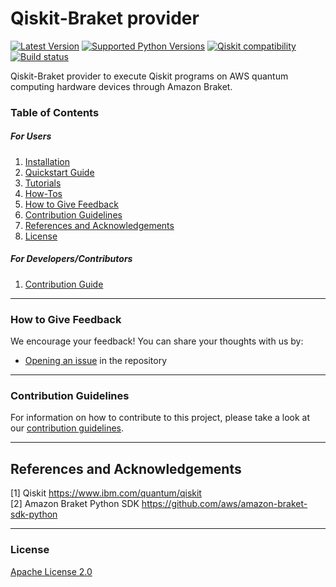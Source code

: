 # Qiskit-Braket provider

[![Latest Version](https://img.shields.io/pypi/v/qiskit-braket-provider.svg)](https://pypi.python.org/pypi/qiskit-braket-provider)
[![Supported Python Versions](https://img.shields.io/pypi/pyversions/qiskit-braket-provider.svg)](https://pypi.python.org/pypi/qiskit-braket-provider)
[![Qiskit compatibility](https://img.shields.io/badge/Qiskit%20compatibility-%3E%3D0.34-blueviolet?logo=Qiskit)](https://github.com/Qiskit/qiskit/releases)
[![Build status](https://github.com/qiskit-community/qiskit-braket-provider/actions/workflows/test_latest_versions.yml/badge.svg?branch=main)](https://github.com/qiskit-community/qiskit-braket-provider/actions/workflows/test_latest_versions.yml)

Qiskit-Braket provider to execute Qiskit programs on AWS quantum computing hardware devices through Amazon Braket.

### Table of Contents

##### For Users

1.  [Installation](https://github.com/qiskit-community/qiskit-braket-provider/blob/main/docs/installation_guide.md)
2.  [Quickstart Guide](https://github.com/qiskit-community/qiskit-braket-provider/blob/main/docs/quickstart_guide.md)
3.  [Tutorials](https://github.com/qiskit-community/qiskit-braket-provider/blob/main/docs/tutorials/)
4.  [How-Tos](https://github.com/qiskit-community/qiskit-braket-provider/blob/main/docs/how_tos/)
5.  [How to Give Feedback](#how-to-give-feedback)
6.  [Contribution Guidelines](#contribution-guidelines)
7.  [References and Acknowledgements](#references-and-acknowledgements)
8.  [License](#license)

##### For Developers/Contributors

1. [Contribution Guide](https://github.com/qiskit-community/qiskit-braket-provider/blob/main/CONTRIBUTING.md)


----------------------------------------------------------------------------------------------------

### How to Give Feedback

We encourage your feedback! You can share your thoughts with us by:
- [Opening an issue](https://github.com/qiskit-community/qiskit-braket-plugin/issues) in the repository


----------------------------------------------------------------------------------------------------

### Contribution Guidelines

For information on how to contribute to this project, please take a look at our [contribution guidelines](CONTRIBUTING.md).


----------------------------------------------------------------------------------------------------

## References and Acknowledgements
[1] Qiskit https://www.ibm.com/quantum/qiskit \
[2] Amazon Braket Python SDK https://github.com/aws/amazon-braket-sdk-python


----------------------------------------------------------------------------------------------------

### License
[Apache License 2.0](LICENSE.txt)
